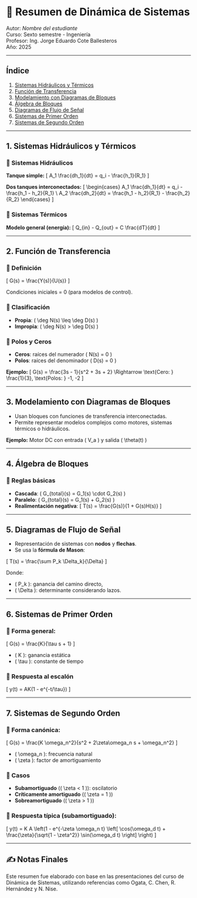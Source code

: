 # 📘 Resumen de Dinámica de Sistemas

Autor: *Nombre del estudiante*  
Curso: Sexto semestre - Ingeniería  
Profesor: Ing. Jorge Eduardo Cote Ballesteros  
Año: 2025

---

## Índice

1. [Sistemas Hidráulicos y Térmicos](#1-sistemas-hidráulicos-y-térmicos)
2. [Función de Transferencia](#2-función-de-transferencia)
3. [Modelamiento con Diagramas de Bloques](#3-modelamiento-con-diagramas-de-bloques)
4. [Álgebra de Bloques](#4-álgebra-de-bloques)
5. [Diagramas de Flujo de Señal](#5-diagramas-de-flujo-de-señal)
6. [Sistemas de Primer Orden](#6-sistemas-de-primer-orden)
7. [Sistemas de Segundo Orden](#7-sistemas-de-segundo-orden)

---

## 1. Sistemas Hidráulicos y Térmicos

### 🔹 Sistemas Hidráulicos

**Tanque simple:**
\[
A_1 \frac{dh_1}{dt} = q_i - \frac{h_1}{R_1}
\]

**Dos tanques interconectados:**
\[
\begin{cases}
A_1 \frac{dh_1}{dt} = q_i - \frac{h_1 - h_2}{R_1} \\
A_2 \frac{dh_2}{dt} = \frac{h_1 - h_2}{R_1} - \frac{h_2}{R_2}
\end{cases}
\]

### 🔹 Sistemas Térmicos

**Modelo general (energía):**
\[
Q_{in} - Q_{out} = C \frac{dT}{dt}
\]

---

## 2. Función de Transferencia

### 🔹 Definición

\[
G(s) = \frac{Y(s)}{U(s)}
\]

Condiciones iniciales = 0 (para modelos de control).

### 🔹 Clasificación

- **Propia**: \( \deg N(s) \leq \deg D(s) \)
- **Impropia**: \( \deg N(s) > \deg D(s) \)

### 🔹 Polos y Ceros

- **Ceros**: raíces del numerador \( N(s) = 0 \)
- **Polos**: raíces del denominador \( D(s) = 0 \)

**Ejemplo:**
\[
G(s) = \frac{3s - 1}{s^2 + 3s + 2} \Rightarrow \text{Cero: } \frac{1}{3}, \text{Polos: } -1, -2
\]

---

## 3. Modelamiento con Diagramas de Bloques

- Usan bloques con funciones de transferencia interconectadas.
- Permite representar modelos complejos como motores, sistemas térmicos o hidráulicos.

**Ejemplo:**
Motor DC con entrada \( V_a \) y salida \( \theta(t) \)

---

## 4. Álgebra de Bloques

### 🔹 Reglas básicas

- **Cascada**: \( G_{total}(s) = G_1(s) \cdot G_2(s) \)
- **Paralelo**: \( G_{total}(s) = G_1(s) + G_2(s) \)
- **Realimentación negativa**:
\[
T(s) = \frac{G(s)}{1 + G(s)H(s)}
\]

---

## 5. Diagramas de Flujo de Señal

- Representación de sistemas con **nodos** y **flechas**.
- Se usa la **fórmula de Mason**:

\[
T(s) = \frac{\sum P_k \Delta_k}{\Delta}
\]

Donde:
- \( P_k \): ganancia del camino directo,
- \( \Delta \): determinante considerando lazos.

---

## 6. Sistemas de Primer Orden

### 🔹 Forma general:

\[
G(s) = \frac{K}{\tau s + 1}
\]

- \( K \): ganancia estática
- \( \tau \): constante de tiempo

### 🔹 Respuesta al escalón

\[
y(t) = AK(1 - e^{-t/\tau})
\]

---

## 7. Sistemas de Segundo Orden

### 🔹 Forma canónica:

\[
G(s) = \frac{K \omega_n^2}{s^2 + 2\zeta\omega_n s + \omega_n^2}
\]

- \( \omega_n \): frecuencia natural
- \( \zeta \): factor de amortiguamiento

### 🔹 Casos

- **Subamortiguado** (\( \zeta < 1 \)): oscilatorio
- **Críticamente amortiguado** (\( \zeta = 1 \))
- **Sobreamortiguado** (\( \zeta > 1 \))

### 🔹 Respuesta típica (subamortiguado):

\[
y(t) = K A \left(1 - e^{-\zeta \omega_n t} \left[ \cos(\omega_d t) + \frac{\zeta}{\sqrt{1 - \zeta^2}} \sin(\omega_d t) \right] \right)
\]

---

## ✍️ Notas Finales

Este resumen fue elaborado con base en las presentaciones del curso de Dinámica de Sistemas, utilizando referencias como Ogata, C. Chen, R. Hernández y N. Nise.
